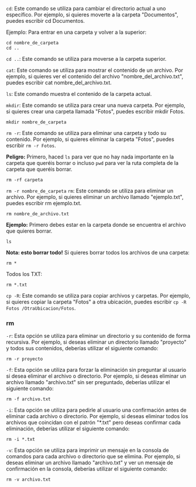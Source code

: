 `cd`: Este comando se utiliza para cambiar el directorio actual a uno específico. Por ejemplo, si quieres moverte a la carpeta "Documentos", puedes escribir cd Documentos.

Ejemplo:
Para entrar en una carpeta y volver a la superior:

```
cd nombre_de_carpeta
cd ..
```

`cd ..`: Este comando se utiliza para moverse a la carpeta superior.

`cat`: Este comando se utiliza para mostrar el contenido de un archivo. Por ejemplo, si quieres ver el contenido del archivo "nombre_del_archivo.txt", puedes escribir cat nombre_del_archivo.txt.

`ls`: Este comando muestra el contenido de la carpeta actual.

`mkdir`: Este comando se utiliza para crear una nueva carpeta. Por ejemplo, si quieres crear una carpeta llamada "Fotos", puedes escribir mkdir Fotos.

```
mkdir nombre_de_carpeta
```

`rm -r`: Este comando se utiliza para eliminar una carpeta y todo su contenido. Por ejemplo, si quieres eliminar la carpeta "Fotos", puedes escribir `rm -r Fotos`.

**Peligro:**
Primero, haced `ls` para ver que no hay nada importante en la carpeta que queréis borrar o incluso `pwd` para ver la ruta completa de la carpeta que queréis borrar.
```
rm -rf carpeta
```

`rm -r nombre_de_carpeta`
`rm`: Este comando se utiliza para eliminar un archivo. Por ejemplo, si quieres eliminar un archivo llamado "ejemplo.txt", puedes escribir rm ejemplo.txt.

```
rm nombre_de_archivo.txt
```

**Ejemplo:**
Primero debes estar en la carpeta donde se encuentra el archivo que quieres borrar.

```
ls
```
**Nota: esto borrar todo!**
Si quieres borrar todos los archivos de una carpeta:

```
rm *
```

Todos los TXT:

```
rm *.txt
```

`cp -R`: Este comando se utiliza para copiar archivos y carpetas. Por ejemplo, si quieres copiar la carpeta "Fotos" a otra ubicación, puedes escribir `cp -R Fotos /OtraUbicacion/Fotos`.

### rm

`-r`: Esta opción se utiliza para eliminar un directorio y su contenido de forma recursiva. Por ejemplo, si deseas eliminar un directorio llamado "proyecto" y todos sus contenidos, deberías utilizar el siguiente comando:

```
rm -r proyecto
```
`-f`: Esta opción se utiliza para forzar la eliminación sin preguntar al usuario si desea eliminar el archivo o directorio. Por ejemplo, si deseas eliminar un archivo llamado "archivo.txt" sin ser preguntado, deberías utilizar el siguiente comando:

```
rm -f archivo.txt
```
`-i`: Esta opción se utiliza para pedirle al usuario una confirmación antes de eliminar cada archivo o directorio. Por ejemplo, si deseas eliminar todos los archivos que coincidan con el patrón "*.txt" pero deseas confirmar cada eliminación, deberías utilizar el siguiente comando:

```
rm -i *.txt
```
`-v`: Esta opción se utiliza para imprimir un mensaje en la consola de comandos para cada archivo o directorio que se elimina. Por ejemplo, si deseas eliminar un archivo llamado "archivo.txt" y ver un mensaje de confirmación en la consola, deberías utilizar el siguiente comando:

```
rm -v archivo.txt
```